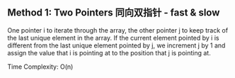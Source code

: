 ## Method 1: Two Pointers 同向双指针 - fast & slow

One pointer i to iterate through the array, the other pointer j to keep track of the last unique element in the array. If the current element pointed by i is different from the last unique element pointed by j, we increment j by 1 and assign the value that i is pointing at to the position that j is pointing at.

Time Complexity: O(n)
